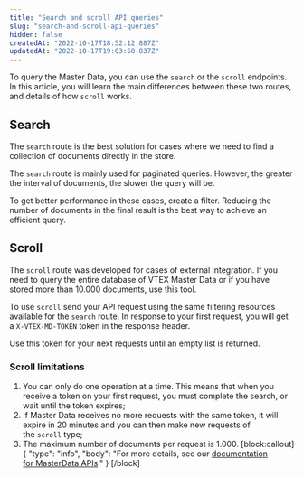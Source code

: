 ```yaml
---
title: "Search and scroll API queries"
slug: "search-and-scroll-api-queries"
hidden: false
createdAt: "2022-10-17T18:52:12.887Z"
updatedAt: "2022-10-17T19:03:58.837Z"
---
```

To query the Master Data, you can use the `search` or the `scroll` endpoints. In this article, you will learn the main differences between these two routes, and details of how `scroll` works.

## Search

The `search` route is the best solution for cases where we need to find a collection of documents directly in the store.

The `search` route is mainly used for paginated queries. However, the greater the interval of documents, the slower the query will be.

To get better performance in these cases, create a filter. Reducing the number of documents in the final result is the best way to achieve an efficient query.

## Scroll

The `scroll` route was developed for cases of external integration. If you need to query the entire database of VTEX Master Data or if you have stored more than 10.000 documents, use this tool.

To use `scroll` send your API request using the same filtering resources available for the `search` route. In response to your first request, you will get a `X-VTEX-MD-TOKEN` token in the response header.

Use this token for your next requests until an empty list is returned.

### Scroll limitations

1. You can only do one operation at a time. This means that when you receive a token on your first request, you must complete the search, or wait until the token expires;
2. If Master Data receives no more requests with the same token, it will expire in 20 minutes and you can then make new requests of the `scroll` type;
3. The maximum number of documents per request is 1.000.
[block:callout]
{
  "type": "info",
  "body": "For more details, see our [documentation for MasterData APIs](https://developers.vtex.com/reference/master-data-api-v1-overview)."
}
[/block]